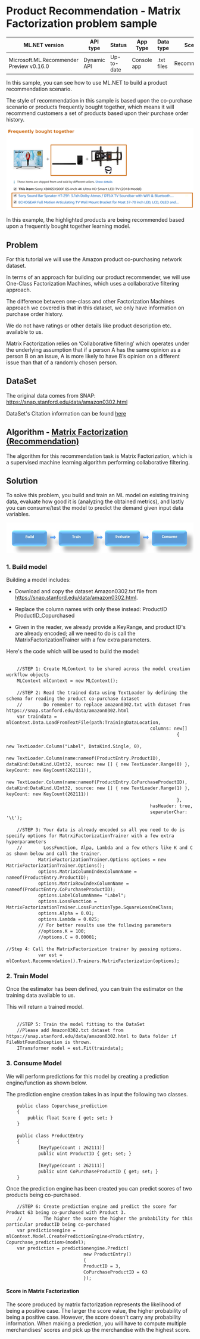 # Product Recommendation - Matrix Factorization problem sample

| ML.NET version | API type          | Status                        | App Type    | Data type | Scenario            | ML Task                   | Algorithms                  |
|----------------|-------------------|-------------------------------|-------------|-----------|---------------------|---------------------------|-----------------------------|
|Microsoft.ML.Recommender Preview v0.16.0   | Dynamic API | Up-to-date | Console app | .txt files | Recommendation | Matrix Factorization | MatrixFactorizationTrainer (One Class)|

In this sample, you can see how to use ML.NET to build a product recommendation scenario.

The style of recommendation in this sample is based upon the co-purchase scenario or products frequently
bought together, which means it will recommend customers a set of products based upon their purchase order
history.

![Alt Text](https://github.com/dotnet/machinelearning-samples/blob/main/samples/csharp/getting-started/MatrixFactorization_ProductRecommendation/ProductRecommender/Data/frequentlyboughttogether.png)

In this example, the highlighted products are being recommended based upon a frequently bought together learning model.


## Problem
For this tutorial we will use the Amazon product co-purchasing network dataset.

In terms of an approach for building our product recommender, we will use One-Class Factorization Machines, which uses a collaborative filtering approach.


The difference between one-class and other Factorization Machines approach we covered is that in this dataset, we only have information on purchase order history.

We do not have ratings or other details like product description etc. available to us.

Matrix Factorization relies on ‘Collaborative filtering’ which operates under the underlying assumption that if a person A has the same opinion as a person B on an issue, A is more likely to have B’s opinion on a different issue than that of a randomly chosen person.

## DataSet
The original data comes from SNAP:
https://snap.stanford.edu/data/amazon0302.html

DataSet's Citation information can be found [here](/ProductRecommender/Data/DATASETS-CITATION.txt)

## Algorithm - [Matrix Factorization (Recommendation)](https://docs.microsoft.com/en-us/dotnet/machine-learning/resources/tasks#recommendation)

The algorithm for this recommendation task is Matrix Factorization, which is a supervised machine learning algorithm performing collaborative filtering.

## Solution

To solve this problem, you build and train an ML model on existing training data, evaluate how good it is (analyzing the obtained metrics), and lastly you can consume/test the model to predict the demand given input data variables.

![Build -> Train -> Evaluate -> Consume](../shared_content/modelpipeline.png)

### 1. Build model

Building a model includes:

* Download and copy the dataset Amazon0302.txt file from https://snap.stanford.edu/data/amazon0302.html.

* Replace the column names with only these instead:  ProductID	ProductID_Copurchased

* Given in the reader, we already provide a KeyRange, and product ID's are already encoded; all we need to do is
  call the MatrixFactorizationTrainer with a few extra parameters.

Here's the code which will be used to build the model:
```CSharp

    //STEP 1: Create MLContext to be shared across the model creation workflow objects
    MLContext mlContext = new MLContext();

    //STEP 2: Read the trained data using TextLoader by defining the schema for reading the product co-purchase dataset
    //        Do remember to replace amazon0302.txt with dataset from https://snap.stanford.edu/data/amazon0302.html
    var traindata = mlContext.Data.LoadFromTextFile(path:TrainingDataLocation,
                                                      columns: new[]
                                                                {
                                                                    new TextLoader.Column("Label", DataKind.Single, 0),
                                                                    new TextLoader.Column(name:nameof(ProductEntry.ProductID), dataKind:DataKind.UInt32, source: new [] { new TextLoader.Range(0) }, keyCount: new KeyCount(262111)),
                                                                    new TextLoader.Column(name:nameof(ProductEntry.CoPurchaseProductID), dataKind:DataKind.UInt32, source: new [] { new TextLoader.Range(1) }, keyCount: new KeyCount(262111))
                                                                },
                                                      hasHeader: true,
                                                      separatorChar: '\t');

    //STEP 3: Your data is already encoded so all you need to do is specify options for MatrxiFactorizationTrainer with a few extra hyperparameters
    //        LossFunction, Alpa, Lambda and a few others like K and C as shown below and call the trainer.
            MatrixFactorizationTrainer.Options options = new MatrixFactorizationTrainer.Options();
            options.MatrixColumnIndexColumnName = nameof(ProductEntry.ProductID);
            options.MatrixRowIndexColumnName = nameof(ProductEntry.CoPurchaseProductID);
            options.LabelColumnName= "Label";
            options.LossFunction = MatrixFactorizationTrainer.LossFunctionType.SquareLossOneClass;
            options.Alpha = 0.01;
            options.Lambda = 0.025;
            // For better results use the following parameters
            //options.K = 100;
            //options.C = 0.00001;

//Step 4: Call the MatrixFactorization trainer by passing options.
            var est = mlContext.Recommendation().Trainers.MatrixFactorization(options);
```

### 2. Train Model

Once the estimator has been defined, you can train the estimator on the training data available to us.

This will return a trained model.

```CSharp

    //STEP 5: Train the model fitting to the DataSet
    //Please add Amazon0302.txt dataset from https://snap.stanford.edu/data/amazon0302.html to Data folder if FileNotFoundException is thrown.
    ITransformer model = est.Fit(traindata);
```

### 3. Consume Model

We will perform predictions for this model by creating a prediction engine/function as shown below.

The prediction engine creation takes in as input the following two classes.

```CSharp
    public class Copurchase_prediction
    {
        public float Score { get; set; }
    }

    public class ProductEntry
    {
            [KeyType(count : 262111)]
            public uint ProductID { get; set; }

            [KeyType(count : 262111)]
            public uint CoPurchaseProductID { get; set; }
    }
```

Once the prediction engine has been created you can predict scores of two products being co-purchased.

```CSharp
    //STEP 6: Create prediction engine and predict the score for Product 63 being co-purchased with Product 3.
    //        The higher the score the higher the probability for this particular productID being co-purchased
    var predictionengine = mlContext.Model.CreatePredictionEngine<ProductEntry, Copurchase_prediction>(model);
    var prediction = predictionengine.Predict(
                             new ProductEntry()
                             {
                             ProductID = 3,
                             CoPurchaseProductID = 63
                             });
```

#### Score in Matrix Factorization

The score produced by matrix factorization represents the likelihood of being a positive case. The larger the score value, the higher probability of being a positive case. However, the score doesn't carry any probability information. When making a prediction, you will have to compute multiple merchandises' scores and pick up the merchandise with the highest score.
